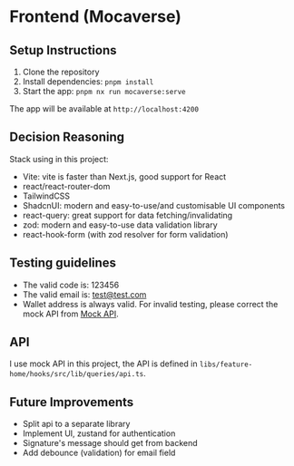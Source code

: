 # Frontend (Mocaverse)

## Setup Instructions

1. Clone the repository
2. Install dependencies: `pnpm install`
3. Start the app: `pnpm nx run mocaverse:serve`

The app will be available at `http://localhost:4200`

## Decision Reasoning

Stack using in this project:
- Vite: vite is faster than Next.js, good support for React
- react/react-router-dom
- TailwindCSS
- ShadcnUI: modern and easy-to-use/and customisable UI components
- react-query: great support for data fetching/invalidating
- zod: modern and easy-to-use data validation library
- react-hook-form (with zod resolver for form validation)

## Testing guidelines

- The valid code is: 123456
- The valid email is: test@test.com
- Wallet address is always valid. For invalid testing, please correct the mock API from [Mock API](./libs/feature-home/hooks/src/lib/queries/api.ts).

## API

I use mock API in this project, the API is defined in `libs/feature-home/hooks/src/lib/queries/api.ts`. 

## Future Improvements

- Split api to a separate library
- Implement UI, zustand for authentication
- Signature's message should get from backend
- Add debounce (validation) for email field

